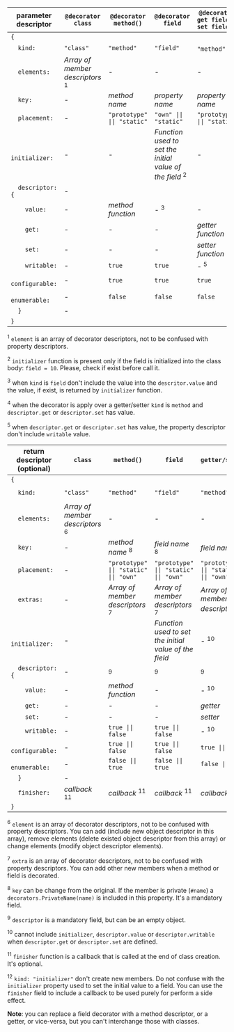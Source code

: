 
| **parameter descriptor**   | **`@decorator`<br/>`class`**             | **`@decorator`<br/>`method()`**             | **`@decorator`<br/>`field`**                                     | **`@decorator`<br/>`get field()`<br/>`set field()`**|
|----------------------------|------------------------------------------|---------------------------------------------|------------------------------------------------------------------|-----------------------------------------------------|
|`{`                         |                                          |                                             |                                                                  |                                                     |
|`  kind:`                   |`"class"`                                 |`"method"`                                   |`"field"`                                                         |`"method"` <sup>4</sup>                              |
|`  elements:`               |*Array of member descriptors* <sup>1</sup>| -                                           | -                                                                | -                                                   |
|`  key:`                    | -                                        |  *method name*                              |*property name*                                                   |*property name*                                      |
|`  placement:`              | -                                        |`"prototype" \|\| "static"`                  |`"own" \|\| "static"`                                             |`"prototype" \|\| "static"`                          |
|`  initializer:`            | -                                        | -                                           |*Function used to set the initial value of the field* <sup>2</sup>| -                                                   |
|`  descriptor:{`            | -                                        |                                             |                                                                  |                                                     |
|`    value:`                | -                                        |  *method function*                          | - <sup>3</sup>                                                   | -                                                   |
|`    get:`                  | -                                        | -                                           | -                                                                |*getter function*                                    |
|`    set:`                  | -                                        | -                                           | -                                                                |*setter function*                                    |
|`    writable:`             | -                                        |`true`                                       |`true`                                                            | - <sup>5</sup>                                      |
|`    configurable:`         | -                                        |`true`                                       |`true`                                                            |`true`                                               |
|`    enumerable:`           | -                                        |`false`                                      |`false`                                                           |`false`                                              |
|`  }`                       | -                                        |                                             |                                                                  |                                                     |
|`}`                         |                                          |                                             |                                                                  |                                                     |
</table>

<sup>1</sup> `element` is an array of decorator descriptors, not to be confused with property descriptors.

<sup>2</sup> `initializer` function is present only if the field is initialized into the class body: `field = 10`. Please, check if exist before call it.

<sup>3</sup> when `kind` is `field` don't include the value into the `descritor.value` and the value, if exist, is returned by `initializer` function.

<sup>4</sup> when the decorator is apply over a getter/setter `kind` is `method` and `descriptor.get` or `descriptor.set` has value. 

<sup>5</sup> when `descriptor.get` or `descriptor.set` has value, the property descriptor don't include `writable` value.

| **return descriptor (optional)** | **`class`**                               | **`method()`**                           | **`field`**                                         | **`getter/setter`**                      | **Initializers**                         |
|----------------------------------|-------------------------------------------|------------------------------------------|-----------------------------------------------------|------------------------------------------|------------------------------------------|
|`{`                               |                                           |                                          |                                                     |                                          |                                          |
|`  kind:`                         |`"class"`                                  |`"method"`                                |`"field"`                                            |`"method"`                                |`"initializer"` <sup>12</sup>             |
|`  elements:`                     |*Array of member descriptors* <sup>6</sup> | -                                        | -                                                   | -                                        | -                                        |
|`  key:`                          | -                                         |  *method name*    <sup>8</sup>           |*field name* <sup>8</sup>                            |*field name* <sup>8</sup>                 | -                                        |
|`  placement:`                    | -                                         |`"prototype" \|\| "static" \|\| "own"`    |`"prototype" \|\| "static" \|\| "own"`               |`"prototype" \|\| "static" \|\| "own"`    |`"prototype" \|\| "static" \|\| "own"`    |
|`  extras:`                       | -                                         |*Array of member descriptors* <sup>7</sup>|*Array of member descriptors* <sup>7</sup>           |*Array of member descriptors* <sup>7</sup>| -                                        |
|`  initializer:`                  | -                                         |                                          |*Function used to set the initial value of the field*| - <sup>10</sup>                          | -                                        |
|`  descriptor:{`                  | -                                         | <sup>9</sup>                             | <sup>9</sup>                                        | <sup>9</sup>                             |                                          |
|`    value:`                      | -                                         |*method function*                         | -                                                   | - <sup>10</sup>                          | -                                        |
|`    get:`                        | -                                         | -                                        | -                                                   |*getter*                                  | -                                        |
|`    set:`                        | -                                         | -                                        | -                                                   |*setter*                                  | -                                        |
|`    writable:`                   | -                                         |`true \|\| false`                         |`true \|\| false`                                    | - <sup>10</sup>                          | -                                        |
|`    configurable:`               | -                                         |`true \|\| false`                         |`true \|\| false`                                    |`true \|\| false`                         | -                                        |
|`    enumerable:`                 | -                                         |`false \|\| true`                         |`false \|\| true`                                    |`false \|\| true`                         | -                                        |
|`  }`                             | -                                         |                                          |                                                     |                                          |                                          |
|`  finisher:`                     |*callback* <sup>11</sup>                   |  *callback* <sup>11</sup>                |  *callback* <sup>11</sup>                           |  *callback*    <sup>11</sup>             | *callback*    <sup>12</sup>              |
|`}`                               |                                           |                                          |                                                     |                                          |                                          |
</tbody>    
</table>

<sup>6</sup> `element` is an array of decorator descriptors, not to be confused with property descriptors. You can add (include new object descriptor in this array), remove elements (delete existed object descriptor from this array) or change elements (modify object descriptor elements).

<sup>7</sup> `extra` is an array of decorator descriptors, not to be confused with property descriptors. You can add other new members when a method or field is decorated.

<sup>8</sup> `key` can be change from the original. If the member is private (`#name`) a `decorators.PrivateName(name)` is included in this property. It's a mandatory field.

<sup>9</sup> `descriptor` is a mandatory field, but can be an empty object.

<sup>10</sup> cannot include `initializer`, `descriptor.value` or `descriptor.writable` when `descriptor.get` or `descriptor.set` are defined.

<sup>11</sup> `finisher` function is a callback that is called at the end of class creation. It's optional.

<sup>12</sup> `kind: "initializer"` don't create new members. Do not confuse with the `initializer` property used to set the initial value to a field. You can use the `finisher` field to include a callback to be used purely for perform a side effect. 

**Note**: you can replace a field decorator with a method descriptor, or a getter, or vice-versa, but you can't interchange those with classes.
